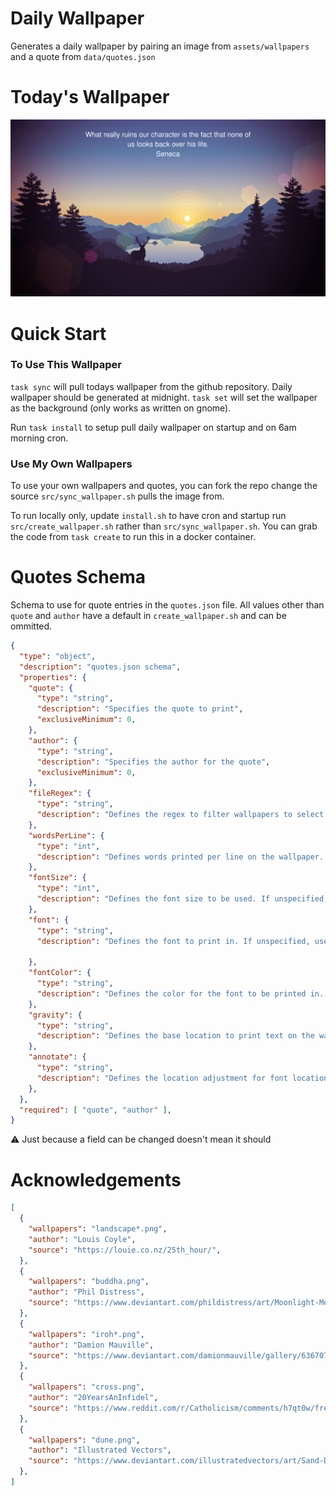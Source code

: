 # Daily Wallpaper

Generates a daily wallpaper by pairing an image from `assets/wallpapers` and a quote from `data/quotes.json`

# Today's Wallpaper

![Todays Wallpaper](assets/wallpaper.png)

# Quick Start

### To Use This Wallpaper

`task sync` will pull todays wallpaper from the github repository. Daily wallpaper should be generated at midnight. `task set` will set the wallpaper as the background (only works as written on gnome).

Run `task install` to setup pull daily wallpaper on startup and on 6am morning cron.

### Use My Own Wallpapers

To use your own wallpapers and quotes, you can fork the repo change the source `src/sync_wallpaper.sh` pulls the image from.

To run locally only, update `install.sh` to have cron and startup run `src/create_wallpaper.sh` rather than `src/sync_wallpaper.sh`. You can grab the code from `task create` to run this in a docker container.

# Quotes Schema

Schema to use for quote entries in the `quotes.json` file. All values other than `quote` and `author` have a default in `create_wallpaper.sh` and can be ommitted.

```json
{
  "type": "object",
  "description": "quotes.json schema",
  "properties": {
    "quote": {
      "type": "string",
      "description": "Specifies the quote to print",
      "exclusiveMinimum": 0,
    },
    "author": {
      "type": "string",
      "description": "Specifies the author for the quote",
      "exclusiveMinimum": 0,
    },
    "fileRegex": {
      "type": "string",
      "description": "Defines the regex to filter wallpapers to select from. If unspecified, selects from all",
    },
    "wordsPerLine": {
      "type": "int",
      "description": "Defines words printed per line on the wallpaper. If unspecified, uses default",
    },
    "fontSize": {
      "type": "int",
      "description": "Defines the font size to be used. If unspecified, uses default. See https://imagemagick.org/script/command-line-options.php#pointsize",
    },
    "font": {
      "type": "string",
      "description": "Defines the font to print in. If unspecified, uses default. See https://imagemagick.org/script/command-line-options.php#font",
      
    },
    "fontColor": {
      "type": "string",
      "description": "Defines the color for the font to be printed in. If unspecified, uses default. See https://imagemagick.org/script/command-line-options.php#fill",
    },
    "gravity": {
      "type": "string",
      "description": "Defines the base location to print text on the wallpaper. If unspecified, uses default (North). See https://imagemagick.org/script/command-line-options.php#gravity",
    },
    "annotate": {
      "type": "string",
      "description": "Defines the location adjustment for font location to be printed. If unspecified, uses default. See https://imagemagick.org/script/command-line-options.php#annotate",
    },
  },
  "required": [ "quote", "author" ],
}
```

:warning:  Just because a field can be changed doesn't mean it should

# Acknowledgements

```json
[
  {
    "wallpapers": "landscape*.png",
    "author": "Louis Coyle",
    "source": "https://louie.co.nz/25th_hour/",
  },
  {
    "wallpapers": "buddha.png",
    "author": "Phil Distress",
    "source": "https://www.deviantart.com/phildistress/art/Moonlight-Meditation-811660312",
  },
  {
    "wallpapers": "iroh*.png",
    "author": "Damion Mauville",
    "source": "https://www.deviantart.com/damionmauville/gallery/63670706/avatar-wallpapers",
  },
  {
    "wallpapers": "cross.png",
    "author": "20YearsAnInfidel",
    "source": "https://www.reddit.com/r/Catholicism/comments/h7qt0w/free_friday_i_made_this_minimalist_st_francis/"
  },
  {
    "wallpapers": "dune.png",
    "author": "Illustrated Vectors",
    "source": "https://www.deviantart.com/illustratedvectors/art/Sand-Dune-Mojave-899873021",
  },
]
```
